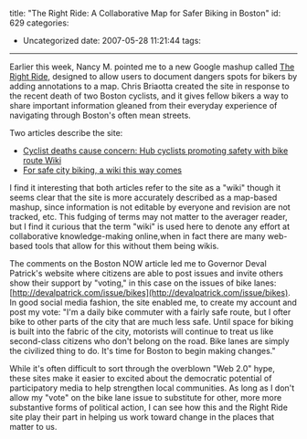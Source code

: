 title: "The Right Ride: A Collaborative Map for Safer Biking in Boston"
id: 629
categories:
  - Uncategorized
date: 2007-05-28 11:21:44
tags:
---

Earlier this week, Nancy M. pointed me to a new Google mashup called [The Right Ride](http://therightride.org/), designed to allow users to document dangers spots for bikers by adding annotations to a map. Chris Briaotta created the site in response to the recent death of two Boston cyclists, and it gives fellow bikers a way to share important information gleaned from their everyday experience of navigating through Boston&#039;s often mean streets. 

Two articles describe the site:  

*   [Cyclist deaths cause concern: Hub cyclists promoting safety with bike route Wiki ](http://www.bostonnow.com/news/local/2007/05/16/cyclist_deaths/)
*   [For safe city biking, a wiki this way comes](http://www.boston.com/news/local/articles/2007/05/20/for_safe_city_biking_a_wiki_this_way_comes/)

I find it interesting that both articles refer to the site as a &quot;wiki&quot; though it seems clear that the site is more accurately described as a map-based mashup, since information is not editable by everyone and revision are not tracked, etc. This fudging of terms may not matter to the averager reader, but I find it curious that the term &quot;wiki&quot; is used here to denote any effort at collaborative knowledge-making online,when in fact there are many web-based tools that allow for this without them being wikis.   

The comments on the Boston NOW article led me to Governor Deval Patrick&#039;s website where citizens are able to post issues and invite others show their support by &quot;voting,&quot; in this case on the issues of bike lanes: [http://devalpatrick.com/issue/bikes](http://devalpatrick.com/issue/bikes). In good social media fashion, the site enabled me, to create my account and post my vote: &quot;I&#039;m a daily bike commuter with a fairly safe route, but I ofter bike to other parts of the city that are much less safe. Until space for biking is built into the fabric of the city, motorists will continue to treat us like second-class citizens who don&#039;t belong on the road. Bike lanes are simply the civilized thing to do. It&#039;s time for Boston to begin making changes.&quot;

While it&#039;s often difficult to sort through the overblown &quot;Web 2.0&quot; hype, these sites make it easier to excited about the democratic potential of participatory media to help strengthen local communities. As long as I don&#039;t allow my &quot;vote&quot; on the bike lane issue to substitute for other, more more substantive forms of political action, I can see how this and the Right Ride site play their part in helping us work toward change in the places that matter to us. 
[](http://www.boston.com/news/local/articles/2007/05/20/for_safe_city_biking_a_wiki_this_way_comes/)